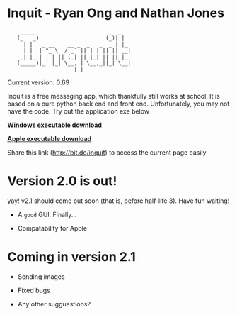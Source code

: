 # Inquit - Ryan Ong and Nathan Jones

```
    _____                       _  _      
   (_   _)                     (_)| |  
     | |   _ __    __ _  _   _  _ | |_ 
     | |  | "_ \  / _` || | | || || __|
    _| |_ | | | || (_| || |_| || || |_ 
   (_____)|_| |_| \__, | \__,_||_| \__|
                     | |            

```
                     
Current version: 0.69

Inquit is a free messaging app, which thankfully still works at school. It is based on a pure python back end and front end. Unfortunately, you may not have the code. Try out the application exe below

[**Windows executable download**](https://github.com/RYNO8/Inquit/raw/master/inquit20.exe)

[**Apple executable download**](https://github.com/RYNO8/Inquit/raw/master/Inquit20.pkg)

Share this link (http://bit.do/inquit) to access the current page easily 

# Version 2.0 is out!

yay! v2.1 should come out soon (that is, before half-life 3). Have fun waiting!

- A `good` GUI. Finally...

- Compatability for Apple

# Coming in version 2.1

- Sending images

- Fixed bugs

- Any other sugguestions?
